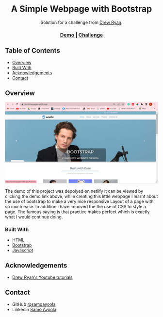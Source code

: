 <!-- Please update value in the {}  -->

<h1 align="center">A Simple Webpage with Bootstrap</h1>

<div align="center">
   Solution for a challenge from  <a href="https://www.youtube.com/watch?v=TJF4ldO91n4" target="_blank">Drew Ryan</a>.
</div>

<div align="center">
  <h3>
    <a href="https://https://bootstrappagee.netlify.app/">
      Demo
    </a>
    <span> | </span>
    <a href="https://www.youtube.com/watch?v=TJF4ldO91n4"bo>
      Challenge
    </a>
  </h3>
</div>

<!-- TABLE OF CONTENTS -->

## Table of Contents

- [Overview](#overview)
- [Built With](#built-with)
- [Acknowledgements](#acknowledgements)
- [Contact](#contact)


<!-- OVERVIEW -->

## Overview

![screenshot](https://github.com/ayoolasamo/bootstrap-start/blob/master/Capture.PNG)

The demo of this project was depolyed on netlify it can be viewed by clicking the demo link above, while creating this little webpage I learnt about the use of bootstrap to make a very nice  responsive Layout of a page with so much ease. In addition i have impoved the the use of CSS to style a page. The famous saying is that practice makes perfect which is exactly what I would continue doing.


### Built With

<!-- This section should list any major frameworks that you built your project using. Here are a few examples.-->

- [HTML](https://developer.mozilla.org/en-US/docs/Web/HTML)
- [Bootstrap](https://www.bootstrapcdn.com/)
- [Javascript](https://developer.mozilla.org/en-US/docs/Web/JavaScript)


## Acknowledgements

<!-- This section should list any articles or add-ons/plugins that helps you to complete the project. This is optional but it will help you in the future. For exmpale -->


- [Drew Ryan's Youtube tutorials](https://www.youtube.com/watch?v=TJF4ldO91n4)

## Contact
- GitHub [@samoayoola](https://{github.com/samoayoola})
- Linkedin [Samo Ayoola](https://www.linkedin.com/in/ayoolasamo/)
